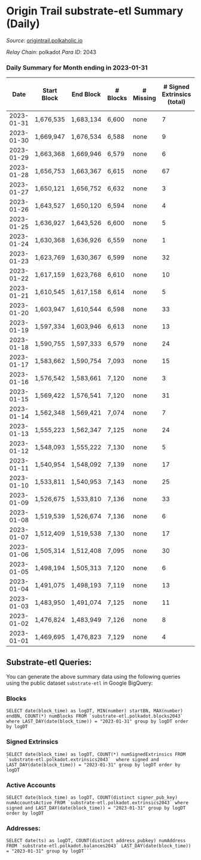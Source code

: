 # Origin Trail substrate-etl Summary (Daily)

_Source_: [origintrail.polkaholic.io](https://origintrail.polkaholic.io)

*Relay Chain*: polkadot
*Para ID*: 2043



### Daily Summary for Month ending in 2023-01-31


| Date | Start Block | End Block | # Blocks | # Missing | # Signed Extrinsics (total) | # Active Accounts | # Addresses with Balances | # Events | # Transfers | # XCM Transfers In | # XCM Transfers Out |
| ---- | ----------- | --------- | -------- | --------- | --------------------------- | ----------------- | ------------------------- | -------- | ----------- | ------------------ | ------------------- |
| 2023-01-31 | 1,676,535 | 1,683,134 | 6,600 | none  | 7 | 7 | 3,606 | 13,646 | 207  |   |   |
| 2023-01-30 | 1,669,947 | 1,676,534 | 6,588 | none  | 9 | 9 | 3,605 | 13,490 | 228  |   |   |
| 2023-01-29 | 1,663,368 | 1,669,946 | 6,579 | none  | 6 | 6 | 3,605 | 13,398 | 174  |   |   |
| 2023-01-28 | 1,656,753 | 1,663,367 | 6,615 | none  | 67 | 9 | 3,604 | 14,223 | 366  |   |   |
| 2023-01-27 | 1,650,121 | 1,656,752 | 6,632 | none  | 3 | 3 | 3,591 | 13,412 | 89  |   |   |
| 2023-01-26 | 1,643,527 | 1,650,120 | 6,594 | none  | 4 | 4 | 3,591 | 13,347 | 118  |   |   |
| 2023-01-25 | 1,636,927 | 1,643,526 | 6,600 | none  | 5 | 4 | 3,591 | 27,301 | 525  |   |   |
| 2023-01-24 | 1,630,368 | 1,636,926 | 6,559 | none  | 1 | 1 | 3,589 | 137,818 | 3,148  |   |   |
| 2023-01-23 | 1,623,769 | 1,630,367 | 6,599 | none  | 32 | 12 | 3,589 | 112,764 | 3,055  |   |   |
| 2023-01-22 | 1,617,159 | 1,623,768 | 6,610 | none  | 10 | 9 | 3,588 | 63,937 | 1,578  |   |   |
| 2023-01-21 | 1,610,545 | 1,617,158 | 6,614 | none  | 5 | 5 | 3,587 | 13,454 | 149  |   |   |
| 2023-01-20 | 1,603,947 | 1,610,544 | 6,598 | none  | 33 | 23 | 3,585 | 63,295 | 2,057  |   |   |
| 2023-01-19 | 1,597,334 | 1,603,946 | 6,613 | none  | 13 | 6 | 3,583 | 38,238 | 872  |   |   |
| 2023-01-18 | 1,590,755 | 1,597,333 | 6,579 | none  | 24 | 15 | 3,581 | 14,135 | 495  |   |   |
| 2023-01-17 | 1,583,662 | 1,590,754 | 7,093 | none  | 15 | 10 | 3,576 | 14,643 | 291  |   |   |
| 2023-01-16 | 1,576,542 | 1,583,661 | 7,120 | none  | 3 | 3 | 3,573 | 25,656 | 381  |   |   |
| 2023-01-15 | 1,569,422 | 1,576,541 | 7,120 | none  | 31 | 12 | 3,573 | 135,869 | 3,782  |   |   |
| 2023-01-14 | 1,562,348 | 1,569,421 | 7,074 | none  | 7 | 6 | 3,570 | 98,434 | 2,532  |   |   |
| 2023-01-13 | 1,555,223 | 1,562,347 | 7,125 | none  | 24 | 10 | 3,570 | 48,907 | 1,473  |   |   |
| 2023-01-12 | 1,548,093 | 1,555,222 | 7,130 | none  | 5 | 5 | 3,564 | 14,707 | 144  |   |   |
| 2023-01-11 | 1,540,954 | 1,548,092 | 7,139 | none  | 17 | 11 | 3,564 | 14,922 | 301  |   |   |
| 2023-01-10 | 1,533,811 | 1,540,953 | 7,143 | none  | 25 | 15 | 3,562 | 15,252 | 489  |   |   |
| 2023-01-09 | 1,526,675 | 1,533,810 | 7,136 | none  | 33 | 9 | 3,558 | 15,120 | 367  |   |   |
| 2023-01-08 | 1,519,539 | 1,526,674 | 7,136 | none  | 6 | 5 | 3,556 | 82,055 | 1,484  |   |   |
| 2023-01-07 | 1,512,409 | 1,519,538 | 7,130 | none  | 17 | 7 | 3,555 | 93,614 | 1,901  |   |   |
| 2023-01-06 | 1,505,314 | 1,512,408 | 7,095 | none  | 30 | 20 | 3,550 | 96,726 | 1,927  |   |   |
| 2023-01-05 | 1,498,194 | 1,505,313 | 7,120 | none  | 6 | 4 | 3,538 | 81,779 | 1,676  |   |   |
| 2023-01-04 | 1,491,075 | 1,498,193 | 7,119 | none  | 13 | 10 | 3,537 | 63,979 | 1,882  |   |   |
| 2023-01-03 | 1,483,950 | 1,491,074 | 7,125 | none  | 11 | 10 | 3,533 | 65,199 | 1,847  |   |   |
| 2023-01-02 | 1,476,824 | 1,483,949 | 7,126 | none  | 8 | 8 | 3,530 | 61,652 | 1,810  |   |   |
| 2023-01-01 | 1,469,695 | 1,476,823 | 7,129 | none  | 4 | 4 | 3,525 | 63,498 | 1,678  |   |   |

## Substrate-etl Queries:
You can generate the above summary data using the following queries using the public dataset `substrate-etl` in Google BigQuery:


### Blocks
```
SELECT date(block_time) as logDT, MIN(number) startBN, MAX(number) endBN, COUNT(*) numBlocks FROM `substrate-etl.polkadot.blocks2043`  where LAST_DAY(date(block_time)) = "2023-01-31" group by logDT order by logDT
```


### Signed Extrinsics
```
SELECT date(block_time) as logDT, COUNT(*) numSignedExtrinsics FROM `substrate-etl.polkadot.extrinsics2043`  where signed and LAST_DAY(date(block_time)) = "2023-01-31" group by logDT order by logDT
```


### Active Accounts
```
SELECT date(block_time) as logDT, COUNT(distinct signer_pub_key) numAccountsActive FROM `substrate-etl.polkadot.extrinsics2043` where signed and LAST_DAY(date(block_time)) = "2023-01-31" group by logDT order by logDT
```


### Addresses:
```
SELECT date(ts) as logDT, COUNT(distinct address_pubkey) numAddress FROM `substrate-etl.polkadot.balances2043` LAST_DAY(date(block_time)) = "2023-01-31" group by logDT```

